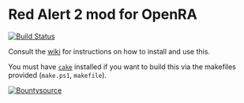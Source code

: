 # Red Alert 2 mod for OpenRA

[![Build Status](https://travis-ci.org/OpenRA/ra2.svg?branch=master)](https://travis-ci.org/OpenRA/ra2)

Consult the [wiki](https://github.com/OpenRA/ra2/wiki) for instructions on how to install and use this.

You must have [`cake`](http://cakebuild.net/) installed if you want to build this via the makefiles provided (`make.ps1`, `makefile`).

[![Bountysource](https://api.bountysource.com/badge/tracker?tracker_id=27677844)](https://www.bountysource.com/teams/openra/issues?tracker_ids=27677844)
